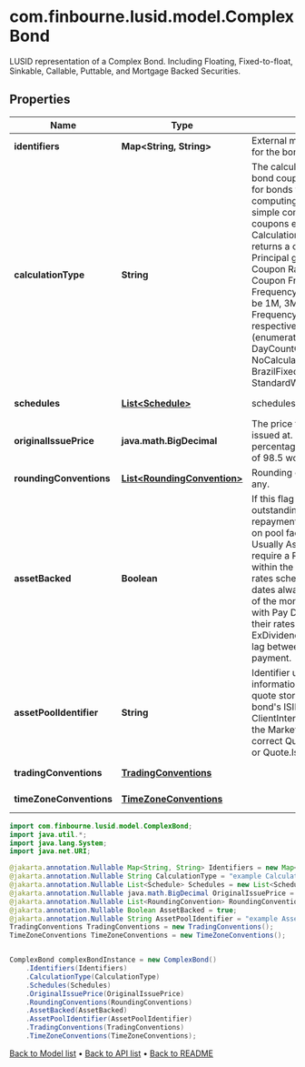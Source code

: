 # com.finbourne.lusid.model.ComplexBond
LUSID representation of a Complex Bond.  Including Floating, Fixed-to-float, Sinkable, Callable, Puttable, and Mortgage Backed Securities.

## Properties

Name | Type | Description | Notes
------------ | ------------- | ------------- | -------------
**identifiers** | **Map&lt;String, String&gt;** | External market codes and identifiers for the bond, e.g. ISIN. | [optional] [default to Map<String, String>]
**calculationType** | **String** | The calculation type applied to the bond coupon amount. This is required for bonds that have a particular type of computing the period coupon, such as simple compounding,  irregular coupons etc.  The default CalculationType is &#x60;Standard&#x60;, which returns a coupon amount equal to Principal generate justfile test_sdk Coupon Rate / Coupon Frequency. Coupon Frequency is 12M / Payment Frequency.  Payment Frequency can be 1M, 3M, 6M, 12M etc. So Coupon Frequency can be 12, 4, 2, 1 respectively.    Supported string (enumeration) values are: [Standard, DayCountCoupon, NoCalculationFloater, BrazilFixedCoupon, StandardWithCappedAccruedInterest]. | [optional] [default to String]
**schedules** | [**List&lt;Schedule&gt;**](Schedule.md) | schedules. | [optional] [default to List<Schedule>]
**originalIssuePrice** | **java.math.BigDecimal** | The price the complex bond was issued at. This is to be entered as a percentage of par, for example a value of 98.5 would represent 98.5%. | [optional] [default to java.math.BigDecimal]
**roundingConventions** | [**List&lt;RoundingConvention&gt;**](RoundingConvention.md) | Rounding conventions for analytics, if any. | [optional] [default to List<RoundingConvention>]
**assetBacked** | **Boolean** | If this flag is set to true, then the outstanding notional and principal repayments will be calculated based  on pool factors in the quote store. Usually AssetBacked bonds also require a RollConvention setting of   within the FlowConventions any given rates schedule (to ensure payment dates always happen on the same day  of the month) and US Agency MBSs with Pay Delay features also require their rates schedules to include an  ExDividendConfiguration to drive the lag between interest accrual and payment. | [optional] [default to Boolean]
**assetPoolIdentifier** | **String** | Identifier used to retrieve pool factor information about this bond from the quote store. This is typically  the bond&#39;s ISIN, but can also be ClientInternal. Please ensure you align the MarketDataKeyRule with the  correct Quote (Quote.ClientInternal.* or Quote.Isin.*) | [optional] [default to String]
**tradingConventions** | [**TradingConventions**](TradingConventions.md) |  | [optional] [default to TradingConventions]
**timeZoneConventions** | [**TimeZoneConventions**](TimeZoneConventions.md) |  | [optional] [default to TimeZoneConventions]

```java
import com.finbourne.lusid.model.ComplexBond;
import java.util.*;
import java.lang.System;
import java.net.URI;

@jakarta.annotation.Nullable Map<String, String> Identifiers = new Map<String, String>();
@jakarta.annotation.Nullable String CalculationType = "example CalculationType";
@jakarta.annotation.Nullable List<Schedule> Schedules = new List<Schedule>();
@jakarta.annotation.Nullable java.math.BigDecimal OriginalIssuePrice = new java.math.BigDecimal("100.00");
@jakarta.annotation.Nullable List<RoundingConvention> RoundingConventions = new List<RoundingConvention>();
@jakarta.annotation.Nullable Boolean AssetBacked = true;
@jakarta.annotation.Nullable String AssetPoolIdentifier = "example AssetPoolIdentifier";
TradingConventions TradingConventions = new TradingConventions();
TimeZoneConventions TimeZoneConventions = new TimeZoneConventions();


ComplexBond complexBondInstance = new ComplexBond()
    .Identifiers(Identifiers)
    .CalculationType(CalculationType)
    .Schedules(Schedules)
    .OriginalIssuePrice(OriginalIssuePrice)
    .RoundingConventions(RoundingConventions)
    .AssetBacked(AssetBacked)
    .AssetPoolIdentifier(AssetPoolIdentifier)
    .TradingConventions(TradingConventions)
    .TimeZoneConventions(TimeZoneConventions);
```


[Back to Model list](../README.md#documentation-for-models) &#8226; [Back to API list](../README.md#documentation-for-api-endpoints) &#8226; [Back to README](../README.md)
